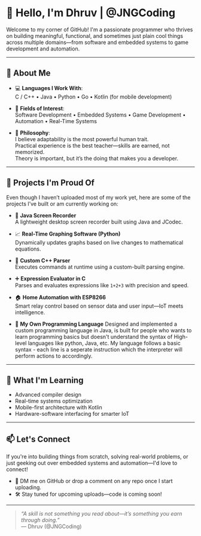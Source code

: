 # 👋 Hello, I'm Dhruv | @JNGCoding

Welcome to my corner of GitHub! I'm a passionate programmer who thrives on building meaningful, functional, and sometimes just plain cool things across multiple domains—from software and embedded systems to game development and automation.

---

## 🚀 About Me

- 💻 **Languages I Work With**:  
  C / C++ • Java • Python • Go • Kotlin (for mobile development)

- 🧠 **Fields of Interest**:  
  Software Development • Embedded Systems • Game Development • Automation • Real-Time Systems

- 🔧 **Philosophy**:  
  I believe adaptability is the most powerful human trait.  
  Practical experience is the best teacher—skills are earned, not memorized.  
  Theory is important, but it’s the doing that makes you a developer.

---

## 🧪 Projects I'm Proud Of

Even though I haven’t uploaded most of my work yet, here are some of the projects I’ve built or am currently working on:

- 🎥 **Java Screen Recorder**  
  A lightweight desktop screen recorder built using Java and JCodec.

- 📈 **Real-Time Graphing Software (Python)**  
  Dynamically updates graphs based on live changes to mathematical equations.

- 🧩 **Custom C++ Parser**  
  Executes commands at runtime using a custom-built parsing engine.

- ➕ **Expression Evaluator in C**  
  Parses and evaluates expressions like `1+2+3` with precision and speed.

- 🏠 **Home Automation with ESP8266**  
  Smart relay control based on sensor data and user input—IoT meets intelligence.

- 🧠 **My Own Programming Language**
  Designed and implemented a custom programming language in Java, is built for people who wants to learn programming basics but doesn't understand the syntax of High-level languages like python, Java, etc.
  My language follows a basic syntax - each line is a seperate instruction which the interpreter will perform actions to accordingly.

---

## 🌱 What I'm Learning

- Advanced compiler design  
- Real-time systems optimization  
- Mobile-first architecture with Kotlin  
- Hardware-software interfacing for smarter IoT

---

## 📫 Let's Connect

If you're into building things from scratch, solving real-world problems, or just geeking out over embedded systems and automation—I'd love to connect!

- 💬 DM me on GitHub or drop a comment on any repo once I start uploading.
- 🛠️ Stay tuned for upcoming uploads—code is coming soon!

---

> _“A skill is not something you read about—it’s something you earn through doing.”_  
> — Dhruv (@JNGCoding)
